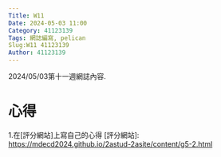 ```yaml
---
Title: W11
Date: 2024-05-03 11:00
Category: 41123139
Tags: 網誌編寫, pelican
Slug:W11 41123139
Author: 41123139
---
```


2024/05/03第十一週網誌內容.

<!-- PELICAN_END_SUMMARY -->

# 心得
1.在[評分網站]上寫自己的心得
[評分網站]: https://mdecd2024.github.io/2astud-2asite/content/g5-2.html
